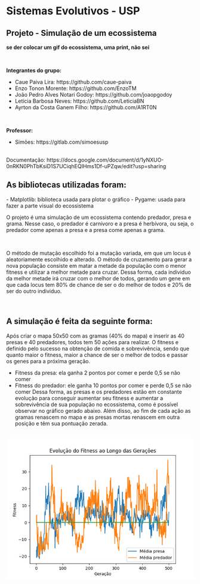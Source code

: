 # Sistemas Evolutivos - USP
## Projeto - Simulação de um ecossistema

<p><strong>se der colocar um gif do ecossistema, uma print, não sei</strong></p>

<br>

<b>Integrantes do grupo:</b>
<ul>
  <li>Caue Paiva Lira: https://github.com/caue-paiva</li>
  <li>Enzo Tonon Morente: https://github.com/EnzoTM</li>
  <li>João Pedro Alves Notari Godoy: https://github.com/joaopgodoy</li>
  <li>Letícia Barbosa Neves: https://github.com/LeticiaBN</li>
  <li>Ayrton da Costa Ganem Filho: https://github.com/A1RT0N </li>
</ul>

<br>

<b>Professor:</b>
<br>
<ul>
  <li>Simões: https://gitlab.com/simoesusp</li>
</ul>

<br>
Documentação: https://docs.google.com/document/d/1yNXUO-0nRKN0PhTbKsiD1S7UCiqhEQIHms1Df-uPZqw/edit?usp=sharing

<br>

<h2>As bibliotecas utilizadas foram:</h2>
- Matplotlib: biblioteca usada para plotar o gráfico
- Pygame: usada para fazer a parte visual do ecossistema

<br>

O projeto é uma simulação de um ecossistema contendo predador, presa e grama. Nesse caso, o predador é carnívoro e a presa é herbívora, ou seja, o predador come apenas a presa e a presa come apenas a grama.

<br>

O método de mutação escolhido foi a mutação variada, em que um locus é aleatoriamente escolhido e alterado.
O método de cruzamento para gerar a nova população consiste em matar a metade da população com o menor fitness e utilizar a melhor metade para cruzar. Dessa forma, cada individuo da melhor metade irá cruzar com o melhor de todos, gerando um gene em que cada locus tem 80% de chance de ser o do melhor de todos e 20% de ser do outro individuo.

<br>

<h2>A simulação é feita da seguinte forma:</h2>

  Após criar o mapa 50x50 com as gramas (40% do mapa) e inserir as 40 presas e 40 predadores, todos tem 50 ações para realizar. O fitness e definido pelo sucesso na obtenção de comida e sobrevivência, sendo que quanto maior o fitness, maior a chance de ser o melhor de todos e passar os genes para a próxima geração.
- Fitness da presa: ela ganha 2 pontos por comer e perde 0,5 se não comer
- Fitness do predador: ele ganha 10 pontos por comer e perde 0,5 se não comer
Dessa forma, as presas e os predadores estão em constante evolução para conseguir aumentar seu fitness e aumentar a sobrevivência de sua população no ecossistema, como é possível observar no gráfico gerado abaixo.
Além disso, ao fim de cada ação as gramas renascem no mapa e as presas mortas renascem em outra posição e têm sua pontuação zerada.

<br>

<div align="center">
  <img src="https://github.com/EnzoTM/Ecossistema/blob/main/Simula%C3%A7%C3%A3o%20do%20Ecossistema/graficos/0.png?raw=true">
</div>
